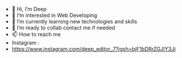 - 👋 Hi, I’m Deep
- 👀 I’m interested in Web Developing 
- 🌱 I’m currently learning new technologies and skills 
- 💞️ I’m ready to collab contact me if needed 
- 📫 How to reach me 
- Instagram :
- https://www.instagram.com/deep_editor_7?igsh=bjF1bDRrZGJlY3Ji

<!---
Deep-sys9/Deep-sys9 is a ✨ special ✨ repository because its `README.md` (this file) appears on your GitHub profile.
You can click the Preview link to take a look at your changes.
--->
